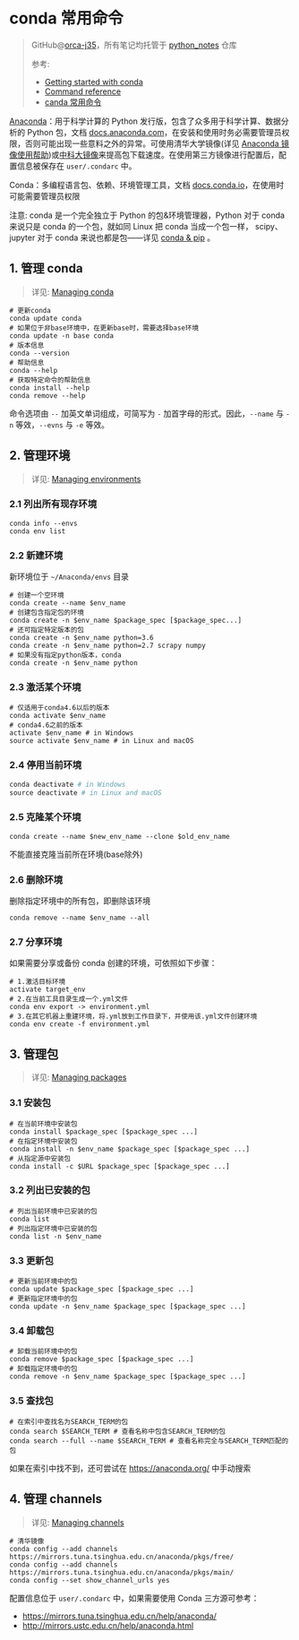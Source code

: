 # conda 常用命令
> GitHub@[orca-j35](https://github.com/orca-j35)，所有笔记均托管于 [python_notes](https://github.com/orca-j35/python_notes) 仓库
>
> 参考:
>
> - [Getting started with conda](https://conda.io/projects/conda/en/latest/user-guide/getting-started.html#managing-python)
> - [Command reference](https://conda.io/projects/conda/en/latest/commands.html#)
> - [canda 常用命令](https://www.cnblogs.com/Jimc/archive/2018/09/13/9641963.html)

[Anaconda](https://www.anaconda.com/)：用于科学计算的 Python 发行版，包含了众多用于科学计算、数据分析的 Python 包，文档 [docs.anaconda.com](http://docs.anaconda.com/anaconda/)，在安装和使用时务必需要管理员权限，否则可能出现一些意料之外的异常。可使用清华大学镜像(详见 [Anaconda 镜像使用帮助](https://mirrors.tuna.tsinghua.edu.cn/help/anaconda/))或[中科大镜像](https://mirrors.ustc.edu.cn/)来提高包下载速度。在使用第三方镜像进行配置后，配置信息被保存在 `user/.condarc` 中。

Conda：多编程语言包、依赖、环境管理工具，文档 [docs.conda.io](https://conda.io/en/latest/)，在使用时可能需要管理员权限

注意: conda 是一个完全独立于 Python 的包&环境管理器，Python 对于 conda 来说只是 conda 的一个包，就如同 Linux 把 conda 当成一个包一样，
scipy、jupyter 对于 conda 来说也都是包——详见 [conda & pip](bicmr.pku.edu.cn/~wenzw/pages/conda.html) 。

## 1. 管理 conda

> 详见: [Managing conda](https://conda.io/projects/conda/en/latest/user-guide/tasks/manage-conda.html#managing-conda)

```shell
# 更新conda
conda update conda
# 如果位于非base环境中，在更新base时，需要选择base环境
conda update -n base conda
# 版本信息
conda --version
# 帮助信息
conda --help
# 获取特定命令的帮助信息
conda install --help
conda remove --help
```

命令选项由 `--` 加英文单词组成，可简写为 `-` 加首字母的形式。因此，`--name` 与 `-n` 等效，`--evns` 与 `-e` 等效。

## 2. 管理环境

> 详见: [Managing environments](https://conda.io/projects/conda/en/latest/user-guide/tasks/manage-environments.html)

### 2.1 列出所有现存环境

```shell
conda info --envs
conda env list
```

### 2.2 新建环境

新环境位于 `~/Anaconda/envs` 目录

```shell
# 创建一个空环境
conda create --name $env_name
# 创建包含指定包的环境
conda create -n $env_name $package_spec [$package_spec...]
# 还可指定特定版本的包
conda create -n $env_name python=3.6
conda create -n $env_name python=2.7 scrapy numpy
# 如果没有指定python版本，conda
conda create -n $env_name python
```

### 2.3 激活某个环境

```shell
# 仅适用于conda4.6以后的版本
conda activate $env_name
# conda4.6之前的版本
activate $env_name # in Windows
source activate $env_name # in Linux and macOS
```

### 2.4 停用当前环境

```python
conda deactivate # in Windows
source deactivate # in Linux and macOS
```

### 2.5 克隆某个环境

```shell
conda create --name $new_env_name --clone $old_env_name
```

不能直接克隆当前所在环境(base除外)

### 2.6 删除环境

删除指定环境中的所有包，即删除该环境

```shell
conda remove --name $env_name --all
```

### 2.7 分享环境

如果需要分享或备份 conda 创建的环境，可依照如下步骤：

```shell
# 1.激活目标环境
activate target_env
# 2.在当前工具目录生成一个.yml文件
conda env export -> environment.yml
# 3.在其它机器上重建环境，将.yml放到工作目录下，并使用该.yml文件创建环境
conda env create -f environment.yml
```

## 3. 管理包

> 详见: [Managing packages](https://conda.io/projects/conda/en/latest/user-guide/tasks/manage-pkgs.html)

### 3.1 安装包

```shell
# 在当前环境中安装包
conda install $package_spec [$package_spec ...]
# 在指定环境中安装包
conda install -n $env_name $package_spec [$package_spec ...]
# 从指定源中安装包
conda install -c $URL $package_spec [$package_spec ...]
```

### 3.2 列出已安装的包

```shell
# 列出当前环境中已安装的包
conda list
# 列出指定环境中已安装的包
conda list -n $env_name
```

### 3.3 更新包

```shell
# 更新当前环境中的包
conda update $package_spec [$package_spec ...]
# 更新指定环境中的包
conda update -n $env_name $package_spec [$package_spec ...]
```

### 3.4 卸载包

```shell
# 卸载当前环境中的包
conda remove $package_spec [$package_spec ...]
# 卸载指定环境中的包
conda remove -n $env_name $package_spec [$package_spec ...]
```

### 3.5 查找包

```shell
# 在索引中查找名为SEARCH_TERM的包
conda search $SEARCH_TERM # 查看名称中包含SEARCH_TERM的包
conda search --full --name $SEARCH_TERM # 查看名称完全与SEARCH_TERM匹配的包
```

如果在索引中找不到，还可尝试在 https://anaconda.org/ 中手动搜索

## 4. 管理 channels

> 详见: [Managing channels](https://conda.io/projects/conda/en/latest/user-guide/tasks/manage-channels.html)

```shell
# 清华镜像
conda config --add channels https://mirrors.tuna.tsinghua.edu.cn/anaconda/pkgs/free/
conda config --add channels https://mirrors.tuna.tsinghua.edu.cn/anaconda/pkgs/main/
conda config --set show_channel_urls yes
```

配置信息位于 `user/.condarc` 中，如果需要使用 Conda 三方源可参考：

- https://mirrors.tuna.tsinghua.edu.cn/help/anaconda/
- http://mirrors.ustc.edu.cn/help/anaconda.html









